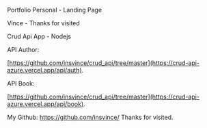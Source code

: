 Portfolio Personal - Landing Page


Vince - Thanks for visited


Crud Api App - Nodejs


API Author:

[https://github.com/insvince/crud_api/tree/master](https://crud-api-azure.vercel.app/api/auth).


API Book:

[https://github.com/insvince/crud_api/tree/master](https://crud-api-azure.vercel.app/api/book).


My Github: https://github.com/insvince/
Thanks for visited.
